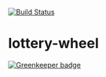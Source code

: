 [![Build Status](https://travis-ci.org/fralonra/lottery-wheel.svg?branch=master)](https://travis-ci.org/fralonra/lottery-wheel)

# lottery-wheel

[![Greenkeeper badge](https://badges.greenkeeper.io/fralonra/lottery-wheel.svg)](https://greenkeeper.io/)
